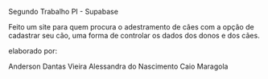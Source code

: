 Segundo Trabalho PI - Supabase

Feito um site para quem procura o adestramento de cães com a opção de cadastrar seu cão, uma forma de controlar os dados dos donos e dos cães.

elaborado por:

Anderson Dantas Vieira
Alessandra do Nascimento
Caio Maragola
